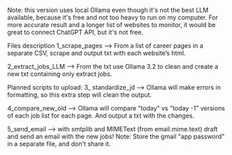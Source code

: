 Note: this version uses local Ollama even though it's not the best LLM available, because it's free and not too heavy to run on my computer. 
For more accurate result and a longer list of websites to monitor, it would be great to connect ChatGPT API, but it's not free.

Files description
1_scrape_pages —> From a list of career pages in a separate CSV, scrape and output txt with each website’s html.

2_extract_jobs_LLM —> From the txt use Ollama 3.2 to clean and create a new txt containing only extract jobs. 


Planned scripts to upload:
3_ standardize_jd —> Ollama will make errors in formatting, so this extra step will clean the output.

4_compare_new_old —> Ollama will compare "today" vs "today -1" versions of each job list for each page. And output a txt with the changes. 

5_send_email --> with smtplib  and  MIMEText (from email.mime.text) draft and send an email with the new jobs! Note: Store the gmail "app password" in a separate file, and don't share it. 

